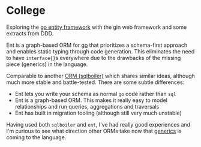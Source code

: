# College

Exploring the [go entity framework](https://github.com/ent/ent) with the gin web framework and some extracts from DDD.

Ent is a graph-based ORM for [go]() that prioritizes a schema-first approach and enables static typing through code generation. This eliminates the need to have `interface{}`s everywhere due to the drawbacks of the missing piece (generics) in the language.

Comparable to another [ORM (sqlboiler)](https://github.com/volatiletech/sqlboiler) which shares similar ideas, although much more stable and battle-tested. There are some subtle differences:
   - Ent lets you write your schema as normal `go` code rather than `sql`
   - Ent is a graph-based ORM. This makes it really easy to model relationships and run queries, aggregations and traversals
   - Ent has built in migration tooling (although still very much unstable)

Having used both `sqlboiler` and `ent`, I've had really good experiences and I'm curious to see what direction other ORMs take now that [generics](https://go.dev/blog/go1.18beta1) is coming to the language.